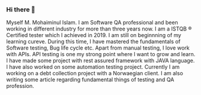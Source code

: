 ### Hi there 👋

<!--
**mohaiminul-shovon/mohaiminul-shovon** is a ✨ _special_ ✨ repository because its `README.md` (this file) appears on your GitHub profile.

Here are some ideas to get you started:

- 🔭 I’m currently working on ...
- 🌱 I’m currently learning ...
- 👯 I’m looking to collaborate on ...
- 🤔 I’m looking for help with ...
- 💬 Ask me about ...
- 📫 How to reach me: ...
- 😄 Pronouns: ...
- ⚡ Fun fact: ...
-->
Myself M. Mohaiminul Islam. I am Software QA professional and been working in different industry for more than three years now. I am a ISTQB ® Certified tester which I achieved in 2019. I am still on beginnning of my learning cureve. During this time, I have mastered the fundamentals of Software testing, Bug life cycle etc. Apart from manual testing, I love work with APIs. API testing is one my strong point where I want to grow and learn. I have made some project with rest assured framework with JAVA language. I have also worked on some automation testing project. Currently I am working on a debt collection project with a Norwaegian client. I am also writing some article regarding fundamental things of testing and QA profession. 
